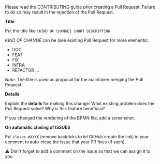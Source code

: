 Please read the CONTRIBUTING guide prior creating a Pull Request.
Failure to do so may result in the rejection of the Pull Request.

**Title**

Put the title like `[KIND OF CHANGE] SHORT DESCRIPTION`

*KIND OF CHANGE* can be (see existing Pull Request for more elements):
- DOC
- FEAT
- FIX
- INFRA
- REFACTOR
...

_Note_: The title is used as proposal for the maintainer merging the Pull Request.

**Details**

Explain the **details** for making this change: What existing problem does the Pull Request solve? Why is this feature beneficial?

If you changed the rendering of the BPMN file, add a screenshot.

**On automatic closing of ISSUES**

Put `closes #XXXX` (remove backticks to let GitHub create the link) in your comment to auto-close the issue that your PR fixes (if such).

:warning: Don't forget to add a comment on the issue so that we can assign it to you.
